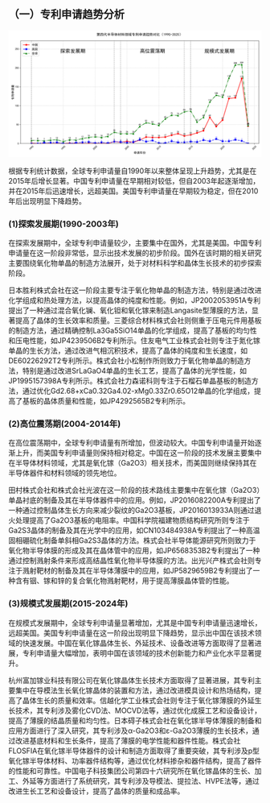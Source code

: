 ## （一）专利申请趋势分析
![趋势图](./趋势图.png "专利申请趋势图")

根据专利统计数据，全球专利申请量自1990年以来整体呈现上升趋势，尤其是在2015年后增长显著。中国专利申请量在早期相对较低，但自2003年起逐渐增加，并在2015年后迅速增长，远超美国。美国专利申请量在早期较为稳定，但在2010年后出现明显下降趋势。
### (1)探索发展期(1990-2003年)

在探索发展期中，全球专利申请量较少，主要集中在国外，尤其是美国。中国专利申请量在这一阶段非常低，显示出技术发展的初步阶段。国外在该时期的相关研究主要围绕氧化物单晶的制造方法展开，处于对材料科学和晶体生长技术的初步探索阶段。

日本胜利株式会社在这一阶段主要专注于氧化物单晶的制造方法，特别是通过改进化学组成和热处理方法，以提高晶体的纯度和性能。例如，JP2002053951A专利提出了一种通过混合氧化镧、氧化钽和氧化镓来制造Langasite型薄膜的方法，显著提高了晶体的生长效率和质量。三菱综合材料株式会社则侧重于压电元件用基板的制造方法，通过精确控制La3Ga5SiO14单晶的化学组成，提高了基板的均匀性和压电性能，如JP4239506B2专利所示。住友电气工业株式会社则专注于氮化镓单晶的生长方法，通过改进气相沉积技术，提高了晶体的纯度和生长速度，如DE60226292T2专利所示。株式会社小松制作所则致力于氧化物单晶的制造方法，特别是通过改进SrLaGaO4单晶的生长工艺，提高了晶体的光学性能，如JP1995157398A专利所示。株式会社力森诺科则专注于石榴石单晶基板的制造方法，通过优化Gd2.68+xCa0.32Ga4.02-xMg0.33Zr0.65O12单晶的化学组成，提高了基板的晶体质量和性能，如JP4292565B2专利所示。

### (2)高位震荡期(2004-2014年)

在高位震荡期中，全球专利申请量有所增加，但波动较大。中国专利申请量开始逐渐上升，而美国专利申请量则保持相对稳定。中国在这一阶段的技术发展主要集中在半导体材料领域，尤其是氧化镓（Ga2O3）相关技术，而美国则继续保持其在半导体器件和材料领域的领先地位。

田村株式会社和株式会社光波在这一阶段的技术路线主要集中在氧化镓（Ga2O3）单晶衬底的制备及其在半导体器件中的应用。例如，JP2016082200A专利提出了一种通过控制晶体生长方向来减少裂纹的Ga2O3基板，JP2016013933A则通过退火处理提高了Ga2O3基板的电阻率。中国科学院福建物质结构研究所则专注于Ga2S3晶体的制备及其在光学中的应用，如CN103484938A专利提出了一种高温固相硼硫化制备单斜相Ga2S3晶体的方法。株式会社半导体能源研究所则致力于氧化物半导体膜的形成及其在晶体管中的应用，如JP6568353B2专利提出了一种通过控制溅射条件来形成高结晶性氧化物半导体膜的方法。出光兴产株式会社则专注于溅射靶材的制备及其在半导体薄膜中的应用，如JP5829659B2专利提出了一种含有铟、镓和锌的复合氧化物溅射靶材，用于提高薄膜晶体管的性能。

### (3)规模式发展期(2015-2024年)

在规模式发展期中，全球专利申请量显著增加，尤其是中国专利申请量迅速增长，远超美国。美国专利申请量在这一阶段出现明显下降趋势，显示出中国在该技术领域的快速发展。中国在氧化镓晶体生长、外延技术、设备改进等方面取得了显著进展，专利申请量大幅增加，表明中国在该领域的技术创新能力和产业化水平显著提升。

杭州富加镓业科技有限公司在氧化镓晶体生长技术方面取得了显著进展，其专利主要集中在导模法生长氧化镓晶体的装置和方法，通过改进模具设计和热场结构，提高了晶体生长的质量和效率。信越化学工业株式会社则专注于氧化镓薄膜的外延生长技术，其专利涉及雾化CVD法、MOCVD法等，通过优化成膜工艺和设备设计，提高了薄膜的结晶质量和均匀性。日本碍子株式会社在氧化镓半导体薄膜的制备和应用方面进行了深入研究，其专利涉及α-Ga2O3和ε-Ga2O3薄膜的生长技术，通过改进基底材料和生长条件，提高了薄膜的电学性能和器件性能。株式会社FLOSFIA在氧化镓半导体器件的设计和制造方面取得了重要突破，其专利涉及p型氧化镓半导体材料、功率器件结构等，通过优化材料掺杂和器件结构，提高了器件的性能和可靠性。中国电子科技集团公司第四十六研究所在氧化镓晶体的生长、加工、外延等方面进行了系统研究，其专利涉及导模法、提拉法、HVPE法等，通过改进生长工艺和设备设计，提高了晶体的质量和成品率。

